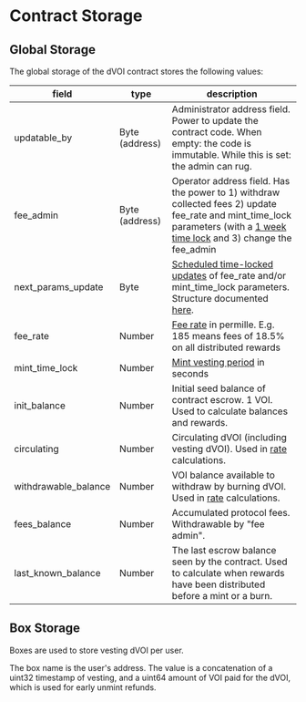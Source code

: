 # Contract Storage

## Global Storage

The global storage of the dVOI contract stores the following values:

| field                | type           | description                                                                                                                                                                                      |
| -------------------- | -------------- | ------------------------------------------------------------------------------------------------------------------------------------------------------------------------------------------------ |
| updatable_by         | Byte (address) | Administrator address field. Power to update the contract code. When empty: the code is immutable. While this is set: the admin can rug.                                                         |
| fee_admin            | Byte (address) | Operator address field. Has the power to 1) withdraw collected fees 2) update fee_rate and mint_time_lock parameters (with a [1 week time lock](/immutability.html) and 3) change the fee_admin  |
| next_params_update   | Byte           | [Scheduled time-locked updates](/immutability.html) of fee_rate and/or mint_time_lock parameters. Structure documented [here](/immutability.html#changing-scheduled-updates).                    |
| fee_rate             | Number         | [Fee rate](/fees.html) in permille. E.g. 185 means fees of 18.5% on all distributed rewards                                                                                                      |
| mint_time_lock       | Number         | [Mint vesting period](/minting.html#vesting-period) in seconds                                                                                                                                   |
| init_balance         | Number         | Initial seed balance of contract escrow. 1 VOI. Used to calculate balances and rewards.                                                                                                          |
| circulating          | Number         | Circulating dVOI (including vesting dVOI). Used in [rate](/rate.html) calculations.                                                                                                              |
| withdrawable_balance | Number         | VOI balance available to withdraw by burning dVOI. Used in [rate](/rate.html) calculations.                                                                                                      |
| fees_balance         | Number         | Accumulated protocol fees. Withdrawable by "fee admin".                                                                                                                                          |
| last_known_balance   | Number         | The last escrow balance seen by the contract. Used to calculate when rewards have been distributed before a mint or a burn.                                                                      |

## Box Storage

Boxes are used to store vesting dVOI per user.

The box name is the user's address. The value is a concatenation of a uint32 timestamp of vesting, and a uint64 amount of VOI paid for the dVOI, which is used for early unmint refunds.
